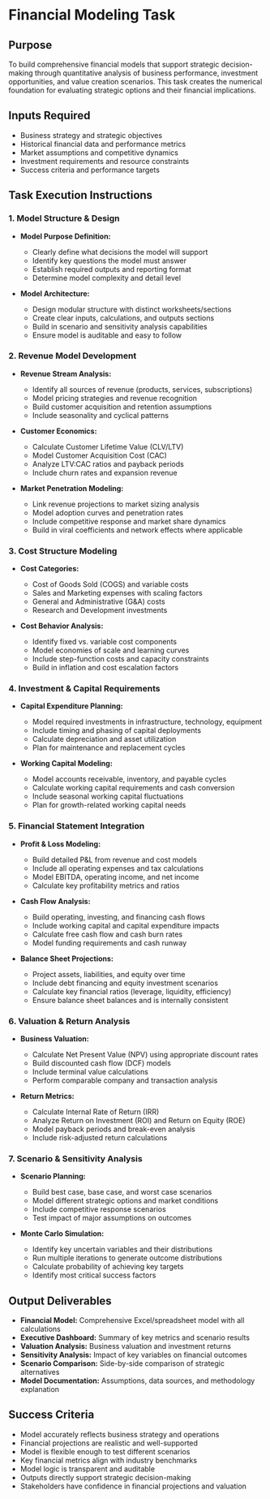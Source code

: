 # Financial Modeling Task

## Purpose

To build comprehensive financial models that support strategic decision-making through quantitative analysis of business performance, investment opportunities, and value creation scenarios. This task creates the numerical foundation for evaluating strategic options and their financial implications.

## Inputs Required

- Business strategy and strategic objectives
- Historical financial data and performance metrics
- Market assumptions and competitive dynamics
- Investment requirements and resource constraints
- Success criteria and performance targets

## Task Execution Instructions

### 1. Model Structure & Design

- **Model Purpose Definition:**
  - Clearly define what decisions the model will support
  - Identify key questions the model must answer
  - Establish required outputs and reporting format
  - Determine model complexity and detail level

- **Model Architecture:**
  - Design modular structure with distinct worksheets/sections
  - Create clear inputs, calculations, and outputs sections
  - Build in scenario and sensitivity analysis capabilities
  - Ensure model is auditable and easy to follow

### 2. Revenue Model Development

- **Revenue Stream Analysis:**
  - Identify all sources of revenue (products, services, subscriptions)
  - Model pricing strategies and revenue recognition
  - Build customer acquisition and retention assumptions
  - Include seasonality and cyclical patterns

- **Customer Economics:**
  - Calculate Customer Lifetime Value (CLV/LTV)
  - Model Customer Acquisition Cost (CAC)
  - Analyze LTV:CAC ratios and payback periods
  - Include churn rates and expansion revenue

- **Market Penetration Modeling:**
  - Link revenue projections to market sizing analysis
  - Model adoption curves and penetration rates
  - Include competitive response and market share dynamics
  - Build in viral coefficients and network effects where applicable

### 3. Cost Structure Modeling

- **Cost Categories:**
  - Cost of Goods Sold (COGS) and variable costs
  - Sales and Marketing expenses with scaling factors
  - General and Administrative (G&A) costs
  - Research and Development investments

- **Cost Behavior Analysis:**
  - Identify fixed vs. variable cost components
  - Model economies of scale and learning curves
  - Include step-function costs and capacity constraints
  - Build in inflation and cost escalation factors

### 4. Investment & Capital Requirements

- **Capital Expenditure Planning:**
  - Model required investments in infrastructure, technology, equipment
  - Include timing and phasing of capital deployments
  - Calculate depreciation and asset utilization
  - Plan for maintenance and replacement cycles

- **Working Capital Modeling:**
  - Model accounts receivable, inventory, and payable cycles
  - Calculate working capital requirements and cash conversion
  - Include seasonal working capital fluctuations
  - Plan for growth-related working capital needs

### 5. Financial Statement Integration

- **Profit & Loss Modeling:**
  - Build detailed P&L from revenue and cost models
  - Include all operating expenses and tax calculations
  - Model EBITDA, operating income, and net income
  - Calculate key profitability metrics and ratios

- **Cash Flow Analysis:**
  - Build operating, investing, and financing cash flows
  - Include working capital and capital expenditure impacts
  - Calculate free cash flow and cash burn rates
  - Model funding requirements and cash runway

- **Balance Sheet Projections:**
  - Project assets, liabilities, and equity over time
  - Include debt financing and equity investment scenarios
  - Calculate key financial ratios (leverage, liquidity, efficiency)
  - Ensure balance sheet balances and is internally consistent

### 6. Valuation & Return Analysis

- **Business Valuation:**
  - Calculate Net Present Value (NPV) using appropriate discount rates
  - Build discounted cash flow (DCF) models
  - Include terminal value calculations
  - Perform comparable company and transaction analysis

- **Return Metrics:**
  - Calculate Internal Rate of Return (IRR)
  - Analyze Return on Investment (ROI) and Return on Equity (ROE)
  - Model payback periods and break-even analysis
  - Include risk-adjusted return calculations

### 7. Scenario & Sensitivity Analysis

- **Scenario Planning:**
  - Build best case, base case, and worst case scenarios
  - Model different strategic options and market conditions
  - Include competitive response scenarios
  - Test impact of major assumptions on outcomes

- **Monte Carlo Simulation:**
  - Identify key uncertain variables and their distributions
  - Run multiple iterations to generate outcome distributions
  - Calculate probability of achieving key targets
  - Identify most critical success factors

## Output Deliverables

- **Financial Model:** Comprehensive Excel/spreadsheet model with all calculations
- **Executive Dashboard:** Summary of key metrics and scenario results
- **Valuation Analysis:** Business valuation and investment returns
- **Sensitivity Analysis:** Impact of key variables on financial outcomes
- **Scenario Comparison:** Side-by-side comparison of strategic alternatives
- **Model Documentation:** Assumptions, data sources, and methodology explanation

## Success Criteria

- Model accurately reflects business strategy and operations
- Financial projections are realistic and well-supported
- Model is flexible enough to test different scenarios
- Key financial metrics align with industry benchmarks
- Model logic is transparent and auditable
- Outputs directly support strategic decision-making
- Stakeholders have confidence in financial projections and valuation

